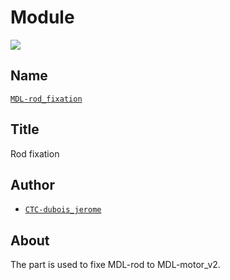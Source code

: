 # Module
![](./images/3dview.png)

## Name
[`MDL-rod_fixation`]()

## Title
Rod fixation

## Author
* [`CTC-dubois_jerome`]()

## About
The part is used to fixe MDL-rod to MDL-motor_v2.
